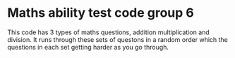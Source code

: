 # Maths ability test code group 6

This code has 3 types of maths questions, addition multiplication and division. It runs through these sets of questons in a random order which the questions in each set getting harder as you go through.
